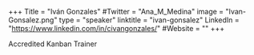 +++
Title = "Iván Gonzales"
#Twitter = "Ana_M_Medina"
image = "Ivan-Gonsalez.png"
type = "speaker"
linktitle = "ivan-gonsalez"
LinkedIn = "https://www.linkedin.com/in/civangonzales/"
#Website = ""
+++

Accredited Kanban Trainer


